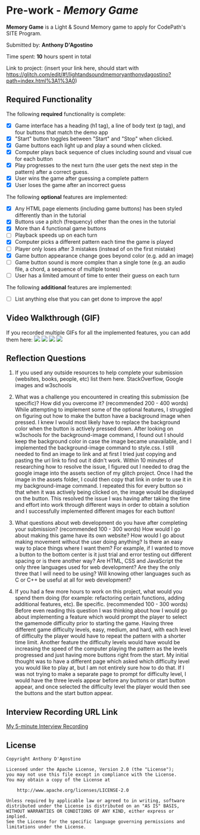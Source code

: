 # Pre-work - *Memory Game*

**Memory Game** is a Light & Sound Memory game to apply for CodePath's SITE Program. 

Submitted by: **Anthony D'Agostino**

Time spent: **10** hours spent in total

Link to project: (insert your link here, should start with https://glitch.com/edit/#!/lightandsoundmemoryanthonydagostino?path=index.html%3A1%3A0)

## Required Functionality

The following **required** functionality is complete:

* [X] Game interface has a heading (h1 tag), a line of body text (p tag), and four buttons that match the demo app
* [X] "Start" button toggles between "Start" and "Stop" when clicked. 
* [X] Game buttons each light up and play a sound when clicked. 
* [X] Computer plays back sequence of clues including sound and visual cue for each button
* [X] Play progresses to the next turn (the user gets the next step in the pattern) after a correct guess. 
* [X] User wins the game after guessing a complete pattern
* [X] User loses the game after an incorrect guess

The following **optional** features are implemented:

* [X] Any HTML page elements (including game buttons) has been styled differently than in the tutorial
* [X] Buttons use a pitch (frequency) other than the ones in the tutorial
* [X] More than 4 functional game buttons
* [ ] Playback speeds up on each turn
* [X] Computer picks a different pattern each time the game is played
* [ ] Player only loses after 3 mistakes (instead of on the first mistake)
* [X] Game button appearance change goes beyond color (e.g. add an image)
* [ ] Game button sound is more complex than a single tone (e.g. an audio file, a chord, a sequence of multiple tones)
* [ ] User has a limited amount of time to enter their guess on each turn

The following **additional** features are implemented:

- [ ] List anything else that you can get done to improve the app!

## Video Walkthrough (GIF)

If you recorded multiple GIFs for all the implemented features, you can add them here:
![](http://g.recordit.co/lvKMQtCHd7.gif)
![](http://g.recordit.co/Tw6dPl7sqL.gif)
![](gif3-link-here)
![](gif4-link-here)

## Reflection Questions
1. If you used any outside resources to help complete your submission (websites, books, people, etc) list them here. 
StackOverflow, Google images and w3schools

2. What was a challenge you encountered in creating this submission (be specific)? How did you overcome it? (recommended 200 - 400 words) 
While attempting to implement some of the optional features, I struggled on figuring out how to make the button have a background image when pressed. I knew I would most likely have to replace the background color when the button is actively pressed down. After looking on w3schools for the background-image command, I found out I should keep the background color in case the image became unavailable, and I implemented the background-image command to style.css. I still needed to find an image to link and at first I tried just copying and pasting the url link to find out it didn't work. Within 10 minutes of researching how to resolve the issue, I figured out I needed to drag the google image into the assets section of my glitch project. Once I had the image in the assets folder, I could then copy that link in order to use it in my background-image command. I repeated this for every button so that when it was actively being clicked on, the image would be displayed on the button. This resolved the issue I was having after taking the time and effort into work through different ways in order to obtain a solution and I successfully implemented different images for each button!

3. What questions about web development do you have after completing your submission? (recommended 100 - 300 words) 
How would I go about making this game have its own website? How would I go about making movement without the user doing anything? Is there an easy way to place things where I want them? For example, if I wanted to move a button to the bottom center is it just trial and error testing out different spacing or is there another way? Are HTML, CSS and JavaScript the only three languages used for web development? Are they the only three that I will need to be using? Will knowing other languages such as C or C++ be useful at all for web development?

4. If you had a few more hours to work on this project, what would you spend them doing (for example: refactoring certain functions, adding additional features, etc). Be specific. (recommended 100 - 300 words) 
Before even reading this question I was thinking about how I would go about implementing a feature which would prompt the player to select the gamemode difficulty prior to starting the game. Having three different game difficulty levels, easy, medium, and hard, with each level of difficulty the player would have to repeat the pattern with a shorter time limit. Another feature the difficulty levels would have would be increasing the speed of the computer playing the pattern as the levels progressed and just having more buttons right from the start. My initial thought was to have a different page which asked which difficulty level you would like to play at, but I am not entirely sure how to do that. If I was not trying to make a separate page to prompt for difficulty level, I would have the three levels appear before any buttons or start button appear, and once selected the difficulty level the player would then see the buttons and the start button appear.


## Interview Recording URL Link

[My 5-minute Interview Recording](file:///C:/Users/17326/OneDrive%20-%20Rutgers%20University/Desktop/video1646128970%20-%20Copy.mp4)


## License

    Copyright Anthony D'Agostino

    Licensed under the Apache License, Version 2.0 (the "License");
    you may not use this file except in compliance with the License.
    You may obtain a copy of the License at

        http://www.apache.org/licenses/LICENSE-2.0

    Unless required by applicable law or agreed to in writing, software
    distributed under the License is distributed on an "AS IS" BASIS,
    WITHOUT WARRANTIES OR CONDITIONS OF ANY KIND, either express or implied.
    See the License for the specific language governing permissions and
    limitations under the License.

